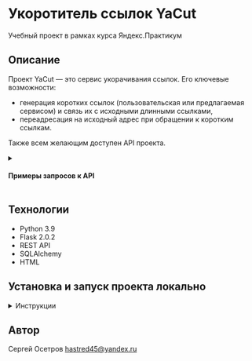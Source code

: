 # Укоротитель ссылок YaCut
Учебный проект в рамках курса Яндекс.Практикум

## Описание
Проект YaCut — это сервис укорачивания ссылок. Его ключевые возможности:
- генерация коротких ссылок (пользовательская или предлагаемая сервисом) 
и связь их с исходными длинными ссылками,
- переадресация на исходный адрес при обращении к коротким ссылкам.

Также всем желающим доступен API проекта.
<details><summary><h4> Примеры запросов к API </h4></summary>

- Генерация короткой ссылки: 
    ```SQL
    POST /api/id/
    {
      'url': 'string',
      'custom_id': 'string'
    }
    ```

- Получение оригинальной ссылки по указанному короткому идентификатору:
    ```SQL
    GET /api/id/{short_id}/
    ```

</details>

## Технологии
- Python 3.9
- Flask 2.0.2
- REST API
- SQLAlchemy
- HTML

## Установка и запуск проекта локально
<details><summary> Инструкции </summary>

- Клонировать репозиторий и перейти в него в командной строке:

    ```bash
    git clone https://github.com/Hastred45/yacut
    cd yacut
    ```

- Cоздать и активировать виртуальное окружение:

    * Если у вас Linux/MacOS
        ```bash
        python3 -m venv venv
        source venv/bin/activate
        ```

    * Если у вас windows
        ```bash
        python -m venv venv
        source venv/scripts/activate
        ```

- Установить необходимые зависимости:

    ```bash
    python -m pip install --upgrade pip
    pip install -r requirements.txt
    ```

- Не забудьте создать файл `.env` и наполнить его:

    ```
    DATABASE_URI=<dialect+driver://username:password@host:port/database>
    FLASK_APP=yacut
    FLASK_ENV=development
    SECRET_KEY=<Ваш_секретный_ключ>
    ```

- Создать файл базы данных и таблицы в нем:

    ```bash
    flask shell
    >>> from yacut import db
    >>> db.create_all()
    ```

- Запустить локально:

    ```bash
    flask run
    ```

</details>

## Автор
Сергей Осетров
hastred45@yandex.ru
